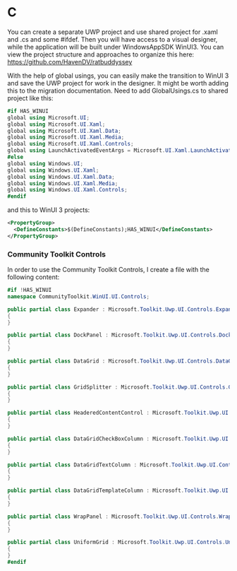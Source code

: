 # C
You can create a separate UWP project and use shared project for .xaml and .cs and some #ifdef. 
Then you will have access to a visual designer, while the application will be built under WindowsAppSDK WinUI3.
You can view the project structure and approaches to organize this here: https://github.com/HavenDV/ratbuddyssey

With the help of global usings, you can easily make the transition to WinUI 3 and save the UWP project for work in the designer.
It might be worth adding this to the migration documentation.
Need to add GlobalUsings.cs to shared project like this:
```cs
#if HAS_WINUI
global using Microsoft.UI;
global using Microsoft.UI.Xaml;
global using Microsoft.UI.Xaml.Data;
global using Microsoft.UI.Xaml.Media;
global using Microsoft.UI.Xaml.Controls;
global using LaunchActivatedEventArgs = Microsoft.UI.Xaml.LaunchActivatedEventArgs;
#else
global using Windows.UI;
global using Windows.UI.Xaml;
global using Windows.UI.Xaml.Data;
global using Windows.UI.Xaml.Media;
global using Windows.UI.Xaml.Controls;
#endif
```

and this to WinUI 3 projects:
```xml
<PropertyGroup>
  <DefineConstants>$(DefineConstants);HAS_WINUI</DefineConstants>
</PropertyGroup>
```

### Community Toolkit Controls
In order to use the Community Toolkit Controls, I create a file with the following content:
```cs
#if !HAS_WINUI
namespace CommunityToolkit.WinUI.UI.Controls;

public partial class Expander : Microsoft.Toolkit.Uwp.UI.Controls.Expander
{
}

public partial class DockPanel : Microsoft.Toolkit.Uwp.UI.Controls.DockPanel
{
}

public partial class DataGrid : Microsoft.Toolkit.Uwp.UI.Controls.DataGrid
{
}

public partial class GridSplitter : Microsoft.Toolkit.Uwp.UI.Controls.GridSplitter
{
}

public partial class HeaderedContentControl : Microsoft.Toolkit.Uwp.UI.Controls.HeaderedContentControl
{
}

public partial class DataGridCheckBoxColumn : Microsoft.Toolkit.Uwp.UI.Controls.DataGridCheckBoxColumn
{
}

public partial class DataGridTextColumn : Microsoft.Toolkit.Uwp.UI.Controls.DataGridTextColumn
{
}

public partial class DataGridTemplateColumn : Microsoft.Toolkit.Uwp.UI.Controls.DataGridTemplateColumn
{
}

public partial class WrapPanel : Microsoft.Toolkit.Uwp.UI.Controls.WrapPanel
{
}

public partial class UniformGrid : Microsoft.Toolkit.Uwp.UI.Controls.UniformGrid
{
}
#endif
```